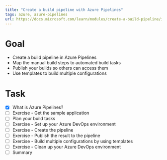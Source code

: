 ```yaml
---
title: "Create a build pipeline with Azure Pipelines"
tags: azure, azure-pipelines
url: https://docs.microsoft.com/learn/modules/create-a-build-pipeline/index
---
```


# Goal
- Create a build pipeline in Azure Pipelines
- Map the manual build steps to automated build tasks
- Publish your builds so others can access them
- Use templates to build multiple configurations

# Task
- [x] What is Azure Pipelines?
- [ ] Exercise - Get the sample application
- [ ] Plan your build tasks
- [ ] Exercise - Set up your Azure DevOps environment
- [ ] Exercise - Create the pipeline
- [ ] Exercise - Publish the result to the pipeline
- [ ] Exercise - Build multiple configurations by using templates
- [ ] Exercise - Clean up your Azure DevOps environment
- [ ] Summary
